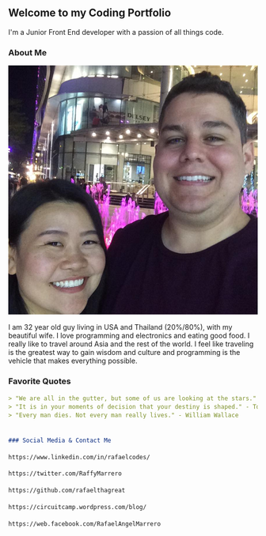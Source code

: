 ## Welcome to my Coding Portfolio
I'm a Junior Front End developer with a passion of all things code.

### About Me

![alt text](https://github.com/RafaelThaGreat/RaffyPortfolio/blob/master/42996816_10215130153840703_2394711186852544512_n.jpg "Me 'Raff' and my wife 'Milky'")

I am 32 year old guy living in USA and Thailand (20%/80%), with my beautiful wife. I love programming and electronics and eating good food. I really like to travel around Asia and the rest of the world. I feel like traveling is the greatest way to gain wisdom and culture and programming is the vehicle that makes everything possible.


### Favorite Quotes
```markdown
> "We are all in the gutter, but some of us are looking at the stars." - Oscar Wilde
> "It is in your moments of decision that your destiny is shaped." - Tony Robbins
> "Every man dies. Not every man really lives." - William Wallace


### Social Media & Contact Me

https://www.linkedin.com/in/rafaelcodes/

https://twitter.com/RaffyMarrero

https://github.com/rafaelthagreat

https://circuitcamp.wordpress.com/blog/

https://web.facebook.com/RafaelAngelMarrero

